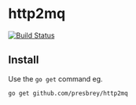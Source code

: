 # http2mq
[![Build Status](https://travis-ci.org/presbrey/http2mq.png)](https://travis-ci.org/presbrey/http2mq)

## Install

Use the `go get` command eg.

    go get github.com/presbrey/http2mq

